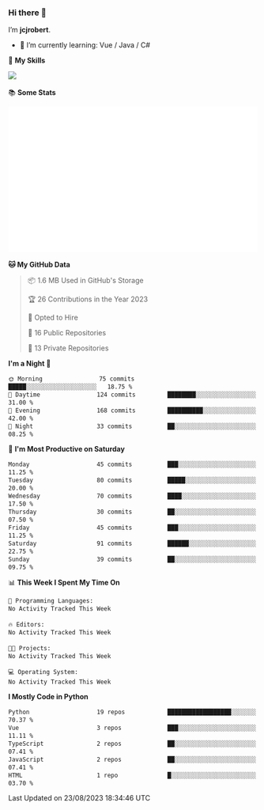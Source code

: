 ### Hi there 👋

I’m **jcjrobert**.

- 🌱 I’m currently learning: Vue / Java / C#

🌟 **My Skills**

![](https://img.shields.io/badge/-Python-3e74a2?style=flat-square&logo=Python&logoColor=fff)

📚 **Some Stats**

![](https://github.com/jcjrobert/github-stats/blob/master/generated/overview.svg)

<!--START_SECTION:waka-->
**🐱 My GitHub Data** 

> 📦 1.6 MB Used in GitHub's Storage 
 > 
> 🏆 26 Contributions in the Year 2023
 > 
> 💼 Opted to Hire
 > 
> 📜 16 Public Repositories 
 > 
> 🔑 13 Private Repositories 
 > 
**I'm a Night 🦉** 

```text
🌞 Morning                75 commits          █████░░░░░░░░░░░░░░░░░░░░   18.75 % 
🌆 Daytime                124 commits         ████████░░░░░░░░░░░░░░░░░   31.00 % 
🌃 Evening                168 commits         ██████████░░░░░░░░░░░░░░░   42.00 % 
🌙 Night                  33 commits          ██░░░░░░░░░░░░░░░░░░░░░░░   08.25 % 
```
📅 **I'm Most Productive on Saturday** 

```text
Monday                   45 commits          ███░░░░░░░░░░░░░░░░░░░░░░   11.25 % 
Tuesday                  80 commits          █████░░░░░░░░░░░░░░░░░░░░   20.00 % 
Wednesday                70 commits          ████░░░░░░░░░░░░░░░░░░░░░   17.50 % 
Thursday                 30 commits          ██░░░░░░░░░░░░░░░░░░░░░░░   07.50 % 
Friday                   45 commits          ███░░░░░░░░░░░░░░░░░░░░░░   11.25 % 
Saturday                 91 commits          ██████░░░░░░░░░░░░░░░░░░░   22.75 % 
Sunday                   39 commits          ██░░░░░░░░░░░░░░░░░░░░░░░   09.75 % 
```


📊 **This Week I Spent My Time On** 

```text
💬 Programming Languages: 
No Activity Tracked This Week

🔥 Editors: 
No Activity Tracked This Week

🐱‍💻 Projects: 
No Activity Tracked This Week

💻 Operating System: 
No Activity Tracked This Week
```

**I Mostly Code in Python** 

```text
Python                   19 repos            ██████████████████░░░░░░░   70.37 % 
Vue                      3 repos             ███░░░░░░░░░░░░░░░░░░░░░░   11.11 % 
TypeScript               2 repos             ██░░░░░░░░░░░░░░░░░░░░░░░   07.41 % 
JavaScript               2 repos             ██░░░░░░░░░░░░░░░░░░░░░░░   07.41 % 
HTML                     1 repo              █░░░░░░░░░░░░░░░░░░░░░░░░   03.70 % 
```




 Last Updated on 23/08/2023 18:34:46 UTC
<!--END_SECTION:waka-->
